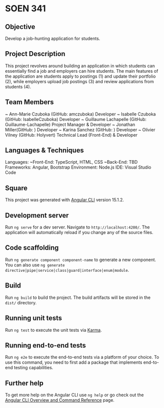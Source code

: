# SOEN 341

## Objective

Develop a job-hunting application for students.

## Project Description

This project revolves around building an application in which students can essentially find a job and employers can hire students. The main features of the application are students apply to postings (1) and update their portfolio (2), while employers upload job postings (3) and review applications from students (4).

## Team Members

~ Ann-Marie Czuboka (GitHub: amczuboka) Developer 
~ Isabelle Czuboka (GitHub: IsabelleCzuboka) Developer
~ Guillaume Lachapelle (GitHub: Guillaume-Lachapelle) Project Manager & Developer
~ Jonathan Miller(GitHub: ) Developer
~ Karina Sanchez (GitHub: ) Developer
~ Olivier Vilney (GitHub: Holyvert) Technical Lead (Front-End) & Developer

## Languages & Techniques

Languages: 
    ~Front-End: TypeScript, HTML, CSS
    ~Back-End: TBD
Frameworks: Angular, Bootstrap
Environment: Node.js
IDE: Visual Studio Code

## Square

This project was generated with [Angular CLI](https://github.com/angular/angular-cli) version 15.1.2.


## Development server

Run `ng serve` for a dev server. Navigate to `http://localhost:4200/`. The application will automatically reload if you change any of the source files.

## Code scaffolding

Run `ng generate component component-name` to generate a new component. You can also use `ng generate directive|pipe|service|class|guard|interface|enum|module`.

## Build

Run `ng build` to build the project. The build artifacts will be stored in the `dist/` directory.

## Running unit tests

Run `ng test` to execute the unit tests via [Karma](https://karma-runner.github.io).

## Running end-to-end tests

Run `ng e2e` to execute the end-to-end tests via a platform of your choice. To use this command, you need to first add a package that implements end-to-end testing capabilities.

## Further help

To get more help on the Angular CLI use `ng help` or go check out the [Angular CLI Overview and Command Reference](https://angular.io/cli) page.
